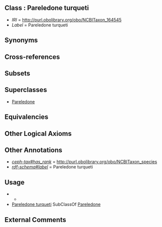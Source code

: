 
## Class : Pareledone turqueti

 * *IRI* = http://purl.obolibrary.org/obo/NCBITaxon_164545
 * *Label* = Pareledone turqueti

## Synonyms


## Cross-references


## Subsets


## Superclasses

 * [Pareledone](../../NCBITaxon/43/NCBITaxon_158843.md)

## Equivalencies


## Other Logical Axioms


## Other Annotations

 * *[ceph-tax#has_rank](../../ceph-tax#has/nk/ceph-tax#has_rank.md)* = http://purl.obolibrary.org/obo/NCBITaxon_species
 * *[rdf-schema#label](../../el/rdf-schema#label.md)* = Pareledone turqueti

## Usage

 * -
 * [Pareledone turqueti](../../NCBITaxon/45/NCBITaxon_164545.md) SubClassOf [Pareledone](../../NCBITaxon/43/NCBITaxon_158843.md)

## External Comments

